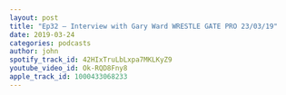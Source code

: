 ```yaml
---
layout: post
title: "Ep32 – Interview with Gary Ward WRESTLE GATE PRO 23/03/19"
date: 2019-03-24
categories: podcasts
author: john
spotify_track_id: 42HIxTruLbLxpa7MKLKyZ9
youtube_video_id: Ok-RQD8Fny8
apple_track_id: 1000433068233
---
```

